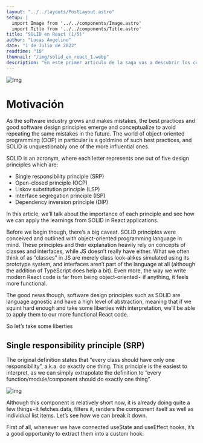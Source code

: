 ```yaml
---
layout: "../../layouts/PostLayout.astro"
setup: |
  import Image from '../../components/Image.astro'
  import Title from '../../components/Title.astro'
title: "SOLID en React (1/5)"
author: "Lucas Angelino"
date: "1 de Julio de 2022"
readtime: "10"
thumnail: "/img/solid_en_react_1.webp"
description: "En este primer articulo de la saga vas a descubrir los conceptos de SOLID en React"
---
```


<Image src="/img/solid_en_react_1.webp" alt="Img" />

# Motivación

As the software industry grows and makes mistakes, the best practices and good software design principles emerge and conceptualize to avoid repeating the same mistakes in the future. The world of object-oriented programming (OOP) in particular is a goldmine of such best practices, and SOLID is unquestionably one of the more influential ones.

SOLID is an acronym, where each letter represents one out of five design principles which are:

- Single responsibility principle (SRP)
- Open-closed principle (OCP)
- Liskov substitution principle (LSP)
- Interface segregation principle (ISP)
- Dependency inversion principle (DIP)

In this article, we’ll talk about the importance of each principle and see how we can apply the learnings from SOLID in React applications.

Before we begin though, there’s a big caveat. SOLID principles were conceived and outlined with object-oriented programming language in mind. These principles and their explanation heavily rely on concepts of classes and interfaces, while JS doesn’t really have either. What we often think of as “classes” in JS are merely class look-alikes simulated using its prototype system, and interfaces aren’t part of the language at all (although the addition of TypeScript does help a bit). Even more, the way we write modern React code is far from being object-oriented -  if anything, it feels more functional.

The good news though, software design principles such as SOLID are language agnostic and have a high level of abstraction, meaning that if we squint hard enough and take some liberties with interpretation, we’ll be able to apply them to our more functional React code.

So let’s take some liberties

## Single responsibility principle (SRP)

The original definition states that “every class should have only one responsibility”, a.k.a. do exactly one thing. This principle is the easiest to interpret, as we can simply extrapolate the definition to “every function/module/component should do exactly one thing”.

<Image src="/img/solid_in_react_srp.svg" alt="Img" />

Although this component is relatively short now, it is already doing quite a few things - it fetches data, filters it, renders the component itself as well as individual list items. Let’s see how we can break it down.

First of all, whenever we have connected useState and useEffect hooks, it’s a good opportunity to extract them into a custom hook:
